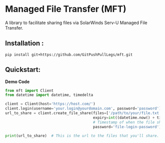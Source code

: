 # Managed File Transfer (MFT)
A library to facilitate sharing files via SolarWinds Serv-U Managed File Transfer.

## Installation :
`pip install git+https://github.com/GitPushPullLegs/mft.git`

## Quickstart:
**Demo Code**

```python
from mft import Client
from datetime import datetime, timedelta

client = Client(host='https://host.com/')
client.login(username='your.login@yourdomain.com', password='password')
url_to_share = client.create_file_share(files=['/path/to/your/file.txt'],
                                        expiry=int((datetime.now() + timedelta(days=30)).timestamp()),
                                        # Timestamp of when the file should expire.
                                        password='file-login-password')  # The password needed to access the files.

print(url_to_share)  # This is the url to the files that you'll share.
```